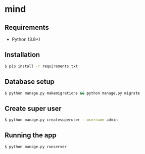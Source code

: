 # mind

## Requirements

- Python (3.8+)

## Installation

```bash
$ pip install -r requirements.txt
```

## Database setup

```bash
$ python manage.py makemigrations && python manage.py migrate
```

## Create super user

```bash
$ python manage.py createsuperuser --username admin
```

## Running the app

```bash
$ python manage.py runserver
```

